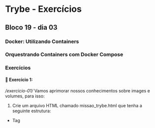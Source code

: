 # Trybe - Exercícios
## Bloco 19 - dia 03
### Docker: Utilizando Containers
### Orquestrando Containers com Docker Compose

### Exercícios

#### 🚀 Exercício 1:
_/exercicio-01/_
Vamos aprimorar nossos conhecimentos sobre images e volumes, para isso:

1. Crie um arquivo HTML chamado missao_trybe.html que tenha a seguinte estrutura:
  - Tag <title> com o seguinte texto "Trybe";
  - Tag h1 com o seguinte texto "Missão da Trybe";
  - Tag <p> com o seguinte texto "Gerar oportunidade para pessoas";
  - Salve o arquivo em qualquer lugar da sua máquina com a extensão html

2. Crie um contêiner para manter um servidor httpd:2.4 Apache e vincule sua porta interna com a porta 4545 da sua máquina local.
```
docker run -d --name site-trybe -p 4545:80 -v "<CAMINHO DO DIRETÓRIO ONDE ESTÁ SEU HTML>:/usr/local/apache2/htdocs" httpd:2.4

docker run -d --name site-trybe -p 4545:80 -v "/home/flavio/Trybe/trybe-exercises/03-desenvolvimento-back-end/bloco-19-docker-utilizando-containers/dia-03-orquestrando-containers-com-docker-compose/exercicio-01:/usr/local/apache2/htdocs" httpd:2.4

💡Dica: para descobrir o caminho atual, basta digitar pwd.
```

3. Após criar o contêiner, acesse a página HTML que está rodando no servidor em seu browser.
```
http://localhost:4545/missao_trybe.html
```

4. Acesse o arquivo missao_trybe.html e acrescente a tag <p> com o seguinte texto: "Nosso negócio é GENTE! #VQV";

5. Obtenha o id do contêiner httpd:2.4;
```
docker ps
```

6. Obtenha o Mounts através da propriedade Source, que deve mostrar o volume desse contêiner no Docker Host;
```
docker inspect <COLOQUE AQUI SEU CONTAINER ID>
```

7. Agora pare o contêiner httpd:2.4;
```
docker stop <COLOQUE AQUI SEU CONTAINER ID>
```

8. Exclua o seu contêiner;
```
docker rm <COLOQUE AQUI SEU CONTAINER ID>
```

9. Verifique se a pasta onde você salvou o arquivo html permanece no mesmo lugar;

10. Obtenha o IMAGE ID do servidor;
```
docker images
```

11. Depois de obter o IMAGE ID, exclua a imagem.
```
docker rmi -f <COLOQUE AQUI SEU IMAGE ID>
 ou
docker image rm <COLOQUE AQUI SEU IMAGE ID>
```

#### 🚀 Exercício 2:
Crie o arquivo Compose para subir um ghost blog. Essa plataforma é similar ao Wordpress e é utilizada para criar sites de conteúdo. Você pode ler no site oficial como criar conteúdos nele e utilizá-lo. Para esse exercício, utilizaremos apenas sua página de exemplo:

1. Utilize a versão "3" no arquivo;
2. Crie um service para subir a plataforma. Para isso, utilize a imagem ghost:1-alpine;
3. Publique a porta 2368, fazendo bind também para a 2368;
4. Suba a aplicação utilizando o docker-compose e então acesse a porta publicada para validar se deu tudo certo.

_/exercicio-02/docker-compose.yaml_

#### 🚀 Exercício 3:
Por padrão, o ghost utiliza um sqlite interno para salvar as informações, porém vamos alterar esse comportamento para exercitar nossos conhecimentos:

1. Crie um novo serviço para o nosso banco de dados. Nesse caso, podemos utilizar um mysql, portanto use a imagem mysql:5.7;
2. Precisamos definir uma senha root para o nosso bd. Para isso, utilize a variável MYSQL_ROOT_PASSWORD e lembre-se que é possível utilizar a sintaxe ${} para passar uma env do host para a env do container;
3. Agora precisamos configurar nosso service com o ghost para utilizar o MySQL. Para isso, defina a variável database__client para mysql;
4. Defina o nome ghost para o nome do database utilizando a variável database__connection__database;
5. Então, indique a conexão para o nosso MySQL na env database__connection__host;
6. Para definir a pessoa usuária (root) e senha (a mesma que definimos no nosso MySQL), utilize respectivamente as envs database__connection__user e database__connection__password.
7. Utilize a opção depends_on para criar relações de dependências entre os serviços.
8. Suba o ambiente com o novo arquivo usando o docker-compose e então acesse a porta.

_/exercicio-03/docker-compose.yaml_

#### Exercício 4:
Agora vamos praticar os conceitos de volumes e networks.

1. Configure o nosso serviço mysql para utilizar um volume conforme vimos no conteúdo. Utilize o caminho target /var/lib/mysql.
2. Em vez de utilizar a rede padrão criada pelo Compose, defina uma rede chamada my-network para a comunicação dos dois serviços.
3. Suba o ambiente com o novo arquivo usando o docker-compose e então acesse-o.

_/exercicio-04/docker-compose.yaml_
```
docker-compose up -d
```

#### Exercício 5:
Agora vamos criar um novo arquivo Compose para rodarmos uma aplicação React, conforme vimos alguns exemplos do conteúdo:

1. Inicie um novo projeto ReactJS utilizando o create-react-app;
2. Crie o Dockerfile, conforme vimos na aula passada;
3. Crie um novo arquivo Compose utilizando a versão 3;
4. Defina um serviço no arquivo para nosso app. Para isso, utilize a opção build para apontar para o Dockerfile;
5. Publique a porta exposta no Dockerfile fazendo bind para a porta 8080 do localhost;

_/exercicio-05/docker-compose.yaml_

#### Exercício 6:
Para simularmos o processo de desenvolvimento, faça a alteração em alguma parte do código do app react. Então, execute o comando para subir o serviço novamente, "rebuildando" a imagem para aplicar as alterações.

```
docker-compose up --build -d
```

#### Exercício 7:
Crie um arquivo Compose para subir o Wordpress com MySQL:

1. Utilize a imagem wordpress:latest e mysql:5.7;
2. Faça bind da porta 80 do contêiner do wordpress para 8080 do host;
3. Defina as seguintes variáveis para o wordpress:
  - WORDPRESS_DB_HOST: db:3306
  - WORDPRESS_DB_USER: wordpress
  - WORDPRESS_DB_PASSWORD: wordpress
  - WORDPRESS_DB_NAME: wordpress
4. Defina as seguintes variáveis para o mysql:
  - MYSQL_ROOT_PASSWORD: somewordpress
  - MYSQL_DATABASE: wordpress
  - MYSQL_USER: wordpress
  - MYSQL_PASSWORD: wordpress
5. Defina o volume db_data para o mysql;
6. Utilize o parâmetro depends_on para criar dependência entre os serviços;
7. Adicione a política de restart com o valor always aos serviços;
8. Suba os serviços utilizando docker-compose e abra no terminal para validar o funcionamento.

```
Esse exercício tem na própria documentação oficial e possui algumas considerações especiais, vale a pena dar uma olhada! 😉
```

_/exercicio-07/docker-compose.yaml_
